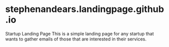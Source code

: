 # stephenandears.landingpage.github.io
Startup Landing Page
This is a simple landing page for any startup that wants to gather emails of those that are interested in their services.
